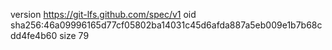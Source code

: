 version https://git-lfs.github.com/spec/v1
oid sha256:46a09996165d77cf05802ba14031c45d6afda887a5eb009e1b7b68cdd4fe4b60
size 79
